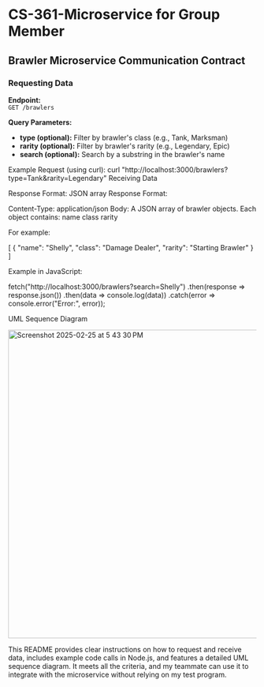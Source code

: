 # CS-361-Microservice for Group Member

## Brawler Microservice Communication Contract

### Requesting Data

**Endpoint:**  
`GET /brawlers`

**Query Parameters:**
- **type (optional):** Filter by brawler's class (e.g., Tank, Marksman)
- **rarity (optional):** Filter by brawler's rarity (e.g., Legendary, Epic)
- **search (optional):** Search by a substring in the brawler's name


Example Request (using curl):
curl "http://localhost:3000/brawlers?type=Tank&rarity=Legendary"
Receiving Data

Response Format: JSON array
Response Format:

Content-Type: application/json
Body: A JSON array of brawler objects. Each object contains:
name
class
rarity 

For example:

[
  {
    "name": "Shelly",
    "class": "Damage Dealer",
    "rarity": "Starting Brawler"
  }
]

Example in JavaScript:

fetch("http://localhost:3000/brawlers?search=Shelly")
  .then(response => response.json())
  .then(data => console.log(data))
  .catch(error => console.error("Error:", error));
  
UML Sequence Diagram

<img width="625" alt="Screenshot 2025-02-25 at 5 43 30 PM" src="https://github.com/user-attachments/assets/9935c6c9-7cfc-4e70-a141-43f8e4fd8160" />



This README provides clear instructions on how to request and receive data, includes example code calls in Node.js, and features a detailed UML sequence diagram. It meets all the criteria, and my teammate can use it to integrate with the microservice without relying on my test program.
